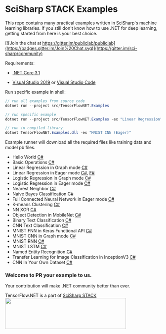 # SciSharp STACK Examples
This repo contains many practical examples written in SciSharp's machine learning libraries. If you still don't know how to use .NET for deep learning, getting started from here is your best choice.

[![Join the chat at https://gitter.im/publiclab/publiclab](https://badges.gitter.im/Join%20Chat.svg)](https://gitter.im/sci-sharp/community)



Requirements:

* [.NET Core 3.1](https://dotnet.microsoft.com/download/dotnet-core/3.1)

* [Visual Studio 2019](https://visualstudio.microsoft.com/vs/) or [Visual Studio Code](https://code.visualstudio.com/)



Run specific example in shell:

```cs
// run all examples from source code
dotnet run --project src/TensorFlowNET.Examples

// run specific example
dotnet run --project src/TensorFlowNET.Examples -ex "Linear Regression"

// run in compiled library
dotnet TensorFlowNET.Examples.dll -ex "MNIST CNN (Eager)"
```



Example runner will download all the required files like training data and model pb files.

* Hello World [C#](src/TensorFlowNET.Examples/HelloWorld.cs)
* Basic Operations [C#](src/TensorFlowNET.Examples/BasicOperations.cs)
* Linear Regression in Graph mode [C#](src/TensorFlowNET.Examples/BasicModels/LinearRegression.cs) 
* Linear Regression in Eager mode [C#](src/TensorFlowNET.Examples/BasicModels/LinearRegressionEager.cs), [F#](src/TensorFlowNET.Examples.FSharp/BasicModels/LinearRegressionEager.fs)
* Logistic Regression in Graph mode [C#](src/TensorFlowNET.Examples/BasicModels/LogisticRegression.cs)
* Logistic Regression in Eager mode [C#](src/TensorFlowNET.Examples/BasicModels/LogisticRegressionEager.cs) 
* Nearest Neighbor [C#](src/TensorFlowNET.Examples/BasicModels/NearestNeighbor.cs)
* Naive Bayes Classification [C#](src/TensorFlowNET.Examples/BasicModels/NaiveBayesClassifier.cs)
* Full Connected Neural Network in Eager mode [C#](src/TensorFlowNET.Examples/\NeuralNetworks/FullyConnectedEager.cs) 
* K-means Clustering [C#](src/TensorFlowNET.Examples/BasicModels/KMeansClustering.cs)
* NN XOR [C#](src/TensorFlowNET.Examples/NeuralNetworks/NeuralNetXor.cs)
* Object Detection in MobileNet [C#](src/TensorFlowNET.Examples/ObjectDetection/DetectInMobilenet.cs) 
* Binary Text Classification [C#](src/TensorFlowNET.Examples/TextProcessing/BinaryTextClassification.cs)
* CNN Text Classification [C#](src/TensorFlowNET.Examples/TextProcessing/cnn_models/VdCnn.cs)
* MNIST FNN in Keras Functional API [C#](src/TensorFlowNET.Examples/ImageProcessing/MnistFnnKerasFunctional.cs) 
* MNIST CNN in Graph mode [C#](src/TensorFlowNET.Examples/ImageProcessing/DigitRecognitionCNN.cs) 
* MNIST RNN [C#](src/TensorFlowNET.Examples/ImageProcessing/DigitRecognitionRNN.cs)
* MNIST LSTM [C#](src/TensorFlowNET.Examples/ImageProcessing/DigitRecognitionLSTM.cs)
* Named Entity Recognition [C#](src/TensorFlowNET.Examples/TextProcessing/NER)
* Transfer Learning for Image Classification in InceptionV3 [C#](src/TensorFlowNET.Examples/ImageProcessing/TransferLearningWithInceptionV3.cs)
* CNN In Your Own Dataset [C#](src/TensorFlowNET.Examples/ImageProcessing/CnnInYourOwnData.cs)


### Welcome to PR your example to us.
Your contribution will make .NET community better than ever.

TensorFlow.NET is a part of [SciSharp STACK](https://scisharp.github.io/SciSharp/)
<br>
<a href="http://scisharpstack.org"><img src="https://github.com/SciSharp/SciSharp/blob/master/art/scisharp-stack.png" width="391" height="100" /></a>

